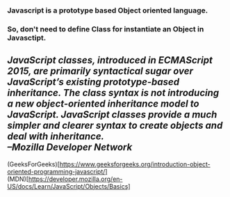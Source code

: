 ### Javascript is a prototype based Object oriented language.  
### So, don't need to define Class for instantiate an Object in Javasctipt.  

*JavaScript classes, introduced in ECMAScript 2015, are primarily syntactical sugar over JavaScript’s existing prototype-based inheritance. The class syntax is not introducing a new object-oriented inheritance model to JavaScript. JavaScript classes provide a much simpler and clearer syntax to create objects and deal with inheritance.   
–Mozilla Developer Network*    
-----------------  
(GeeksForGeeks)[https://www.geeksforgeeks.org/introduction-object-oriented-programming-javascript/]  
(MDN)[https://developer.mozilla.org/en-US/docs/Learn/JavaScript/Objects/Basics]

